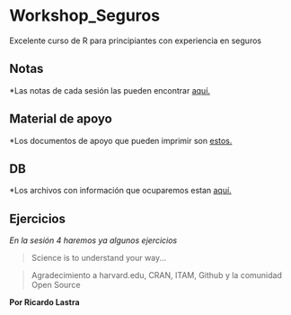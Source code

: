 # Workshop_Seguros
Excelente curso de R para principiantes con experiencia en seguros

## Notas
*Las notas de cada sesión las pueden encontrar [aquí.](R_4_Insurance.Rmd)

## Material de apoyo
*Los documentos de apoyo que pueden imprimir son [estos.](Documentos_Apoyo/)

## DB
*Los archivos con información que ocuparemos estan [aquí.](bases/)

## Ejercicios
*En la sesión 4 haremos ya algunos ejercicios*

> Science is to understand your way...

> Agradecimiento a harvard.edu, CRAN, ITAM, Github y la comunidad Open Source


__Por Ricardo Lastra__